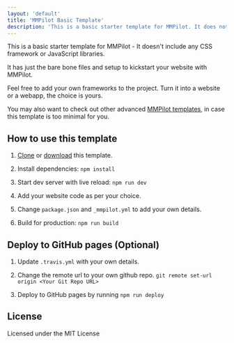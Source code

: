 ```yaml
---
layout: 'default'
title: 'MMPilot Basic Template'
description: 'This is a basic starter template for MMPilot. It does not include any CSS framework or JavaScript libraries.'
---
```


This is a basic starter template for MMPilot - It doesn't include any CSS framework or JavaScript libraries.

It has just the bare bone files and setup to kickstart your website with MMPilot.

Feel free to add your own frameworks to the project. Turn it into a website or a webapp, the choice is yours.

You may also want to check out other advanced [MMPilot templates](https://mmpilot.kunruchcreations.com/templates/), in case this template is too minimal for you.

## How to use this template

1. [Clone](https://github.com/kunruch/mmpilot-basic-template) or [download](https://github.com/kunruch/mmpilot-basic-template/archive/master.zip) this template.

2. Install dependencies: ``npm install``

3. Start dev server with live reload: ``npm run dev``

4. Add your website code as per your choice.

5. Change ``package.json`` and ``_mmpilot.yml`` to add your own details.

5. Build for production: ``npm run build``

## Deploy to GitHub pages (Optional)
1. Update ``.travis.yml`` with your own details.

2. Change the remote url to your own github repo. ``git remote set-url origin <Your Git Repo URL>``

3. Deploy to GitHub pages by running ``npm run deploy``

## License

Licensed under the MIT License